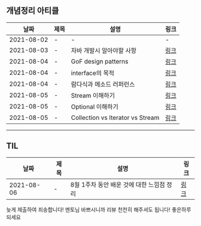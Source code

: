 ## 개념정리 아티클

| 날짜       | 제목 | 설명                             | 링크                                   |
| ---------- | ---- | -------------------------------- | -------------------------------------- |
| 2021-08-02 | -    | -                                | -                                      |
| 2021-08-03 | -    | 자바 개발시 알아야할 사항        | [링크](https://jh-labs.tistory.com/1)  |
| 2021-08-04 | -    | GoF design patterns              | [링크](https://jh-labs.tistory.com/2)  |
| 2021-08-04 | -    | interface의 목적                 | [링크](https://jh-labs.tistory.com/3)  |
| 2021-08-04 | -    | 람다식과 메소드 러퍼런스         | [링크](https://jh-labs.tistory.com/7)  |
| 2021-08-05 | -    | Stream 이해하기                  | [링크](https://jh-labs.tistory.com/11) |
| 2021-08-05 | -    | Optional 이해하기                | [링크](https://jh-labs.tistory.com/12) |
| 2021-08-05 | -    | Collection vs Iterator vs Stream | [링크](https://jh-labs.tistory.com/13) |

---

## TIL

| 날짜       | 제목 | 설명                                      | 링크                                   |
| ---------- | ---- | ----------------------------------------- | -------------------------------------- |
| 2021-08-06 | -    | 8월 1주차 동안 배운 것에 대한 느낌점 정리 | [링크](https://jh-labs.tistory.com/14) |

늦게 제출하여 죄송합니다! 멘토님 바쁘시니까 리뷰 천천히 해주셔도 됩니다! 좋은하루 되세요
